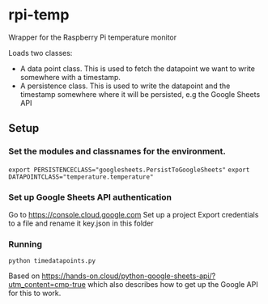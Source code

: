# rpi-temp

Wrapper for the Raspberry Pi temperature monitor

Loads two classes:
 - A data point class. This is used to fetch the datapoint we want to write somewhere with a timestamp.
 - A persistence class. This is used to write the datapoint and the timestamp somewhere where it will be persisted, e.g the Google Sheets API

## Setup

### Set the modules and classnames for the environment.
`export PERSISTENCECLASS="googlesheets.PersistToGoogleSheets"`
`export DATAPOINTCLASS="temperature.temperature"`

### Set up Google Sheets API authentication
Go to https://console.cloud.google.com
Set up a project
Export credentials to a file and rename it key.json in this folder

### Running
`python timedatapoints.py`

Based on https://hands-on.cloud/python-google-sheets-api/?utm_content=cmp-true which also describes how to get up the Google API for this to work.

